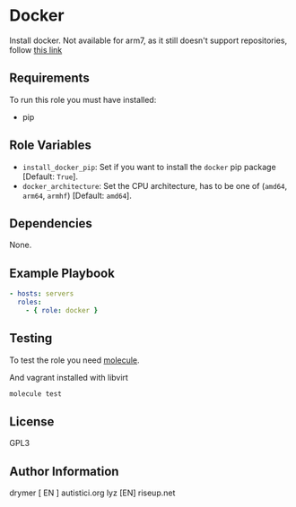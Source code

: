 # Docker

Install docker. Not available for arm7, as it still doesn't support
repositories, follow [this link](https://docs.docker.com/engine/installation/linux/docker-ce/debian/#install-using-the-convenience-script)

## Requirements

To run this role you must have installed:

* pip

## Role Variables

* `install_docker_pip`: Set if you want to install the `docker` pip package
  [Default: `True`].
* `docker_architecture`: Set the CPU architecture, has to be one of (`amd64`,
  `arm64`, `armhf`) [Default: `amd64`].

## Dependencies

None.

## Example Playbook

```yaml
- hosts: servers
  roles:
    - { role: docker }
```

## Testing

To test the role you need [molecule](http://molecule.readthedocs.io/en/latest/).

And vagrant installed with libvirt

```bash
molecule test
```

## License

GPL3

## Author Information

drymer [ EN ] autistici.org
lyz [EN] riseup.net
